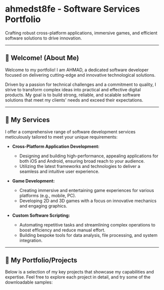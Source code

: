# ahmedst8fe - Software Services Portfolio

Crafting robust cross-platform applications, immersive games, and efficient software solutions to drive innovation.

---

## 👋 Welcome! (About Me)

Welcome to my portfolio! I am AHMAD, a dedicated software developer focused on delivering cutting-edge and innovative technological solutions.

Driven by a passion for technical challenges and a commitment to quality, I strive to transform complex ideas into practical and effective digital products. My goal is to build strong, reliable, and scalable software solutions that meet my clients' needs and exceed their expectations.

---

## 🚀 My Services

I offer a comprehensive range of software development services meticulously tailored to meet your unique requirements:

* **Cross-Platform Application Development:**
    * Designing and building high-performance, appealing applications for both iOS and Android, ensuring broad reach to your audience.
    * Utilizing the latest frameworks and technologies to deliver a seamless and intuitive user experience.

* **Game Development:**
    * Creating immersive and entertaining game experiences for various platforms (e.g., mobile, PC).
    * Developing 2D and 3D games with a focus on innovative mechanics and engaging graphics.

* **Custom Software Scripting:**
    * Automating repetitive tasks and streamlining complex operations to boost efficiency and reduce manual effort.
    * Building bespoke tools for data analysis, file processing, and system integration.

---

## 🌟 My Portfolio/Projects

Below is a selection of my key projects that showcase my capabilities and expertise. Feel free to explore each project in detail, and try some of the downloadable samples:
